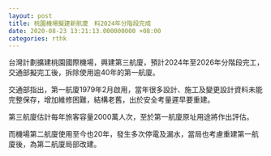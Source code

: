 ```yaml
---
layout: post
title: 桃園機場擬建新航廈　料2024年分階段完成
date: 2020-08-23 13:21:13.000000000 +08:00
categories: rthk
---
```


台灣計劃擴建桃園國際機場，興建第三航廈，預計2024年至2026年分階段完工，交通部擬完工後，拆除使用逾40年的第一航廈。

交通部指出，第一航廈1979年2月啟用，當年很多設計、施工及變更設計資料未能完整保存，增加維修困難，結構老舊，出於安全考量遲早要重建。

第三航廈估計每年旅客容量2000萬人次，至於第一航廈原址用途將作出評估。

而機場第二航廈使用至今也20年，發生多次停電及漏水，當局也考慮重建第一航廈後，為第二航廈局部改建。

